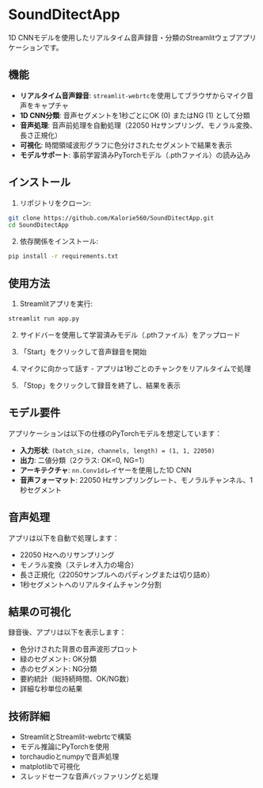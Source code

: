 # SoundDitectApp

1D CNNモデルを使用したリアルタイム音声録音・分類のStreamlitウェブアプリケーションです。

## 機能

- **リアルタイム音声録音**: `streamlit-webrtc`を使用してブラウザからマイク音声をキャプチャ
- **1D CNN分類**: 音声セグメントを1秒ごとにOK (0) またはNG (1) として分類
- **音声処理**: 音声前処理を自動処理（22050 Hzサンプリング、モノラル変換、長さ正規化）
- **可視化**: 時間領域波形グラフに色分けされたセグメントで結果を表示
- **モデルサポート**: 事前学習済みPyTorchモデル（.pthファイル）の読み込み

## インストール

1. リポジトリをクローン:
```bash
git clone https://github.com/Kalorie560/SoundDitectApp.git
cd SoundDitectApp
```

2. 依存関係をインストール:
```bash
pip install -r requirements.txt
```

## 使用方法

1. Streamlitアプリを実行:
```bash
streamlit run app.py
```

2. サイドバーを使用して学習済みモデル（.pthファイル）をアップロード

3. 「Start」をクリックして音声録音を開始

4. マイクに向かって話す - アプリは1秒ごとのチャンクをリアルタイムで処理

5. 「Stop」をクリックして録音を終了し、結果を表示

## モデル要件

アプリケーションは以下の仕様のPyTorchモデルを想定しています：

- **入力形状**: `(batch_size, channels, length) = (1, 1, 22050)`
- **出力**: 二値分類（2クラス: OK=0, NG=1）
- **アーキテクチャ**: `nn.Conv1d`レイヤーを使用した1D CNN
- **音声フォーマット**: 22050 Hzサンプリングレート、モノラルチャンネル、1秒セグメント

## 音声処理

アプリは以下を自動で処理します：
- 22050 Hzへのリサンプリング
- モノラル変換（ステレオ入力の場合）
- 長さ正規化（22050サンプルへのパディングまたは切り詰め）
- 1秒セグメントへのリアルタイムチャンク分割

## 結果の可視化

録音後、アプリは以下を表示します：
- 色分けされた背景の音声波形プロット
- 緑のセグメント: OK分類
- 赤のセグメント: NG分類
- 要約統計（総持続時間、OK/NG数）
- 詳細な秒単位の結果

## 技術詳細

- StreamlitとStreamlit-webrtcで構築
- モデル推論にPyTorchを使用
- torchaudioとnumpyで音声処理
- matplotlibで可視化
- スレッドセーフな音声バッファリングと処理